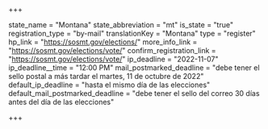 +++

state_name = "Montana"
state_abbreviation = "mt"
is_state = "true"
registration_type = "by-mail"
translationKey = "Montana"
type = "register"
hp_link = "https://sosmt.gov/elections/"
more_info_link = "https://sosmt.gov/elections/vote/"
confirm_registration_link = "https://sosmt.gov/elections/vote/"
ip_deadline = "2022-11-07"
ip_deadline__time = "12:00 PM"
mail_postmarked_deadline = "debe tener el sello postal a más tardar el martes, 11 de octubre de 2022"
default_ip_deadline = "hasta el mismo día de las elecciones"
default_mail_postmarked_deadline = "debe tener el sello del correo 30 días antes del día de las elecciones"

+++